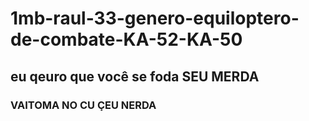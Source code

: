 # 1mb-raul-33-genero-equiloptero-de-combate-KA-52-KA-50
## eu qeuro que você se foda SEU MERDA
### VAITOMA  NO CU ÇEU NERDA
